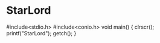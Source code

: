 # StarLord
#include<stdio.h>
#include<conio.h>
void main()
{
clrscr();
printf("StarLord");
getch();
}

